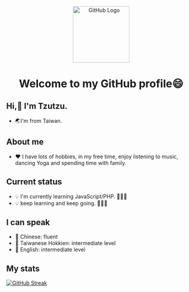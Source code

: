 <div align="center">
    <img src="https://github.com/raghavk16/raghavk16/blob/master/octo.gif" alt="GitHub Logo" width="150" height="150" />
    <h1>Welcome to my GitHub profile😄</h1>
</div>

## Hi,👋 I'm Tzutzu.
- 🌏I'm from Taiwan.

## About me
- ❤️ I have lots of hobbies, in my free time, enjoy listening to music, dancing Yoga and spending time with family.

## Current status
- 💡 I'm currently learning JavaScript/PHP. 💪💪💪
- 💡 keep learning and keep going. 💪💪💪


## I can speak
- 💬 Chinese: fluent
- 💬 Taiwanese Hokkien: intermediate level
- 💬 English: intermediate level


## My stats
[![GitHub Streak](http://github-readme-streak-stats.herokuapp.com?user=tzutzuliu&theme=onedark&date_format=M%20j%5B%2C%20Y%5D)](https://git.io/streak-stats)

